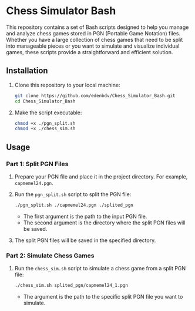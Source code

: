 # Chess Simulator Bash

This repository contains a set of Bash scripts designed to help you manage and analyze chess games stored in PGN (Portable Game Notation) files. Whether you have a large collection of chess games that need to be split into manageable pieces or you want to simulate and visualize individual games, these scripts provide a straightforward and efficient solution.

## Installation

1. Clone this repository to your local machine:

    ```bash
    git clone https://github.com/edenbdv/Chess_Simulator_Bash.git
    cd Chess_Simulator_Bash
    ```

2. Make the script executable:

    ```bash
    chmod +x ./pgn_split.sh
    chmod +x ./chess_sim.sh

    ```


## Usage

### Part 1: Split PGN Files


1. Prepare your PGN file and place it in the project directory. For example, `capmemel24.pgn`.

2. Run the `pgn_split.sh` script to split the PGN file:

    ```bash
    ./pgn_split.sh ./capmemel24.pgn ./splited_pgn
    ```

     - The first argument is the path to the input PGN file.
    - The second argument is the directory where the split PGN files will be saved.

3. The split PGN files will be saved in the specified directory.


### Part 2: Simulate Chess Games

1. Run the `chess_sim.sh` script to simulate a chess game from a split PGN file:

    ```bash
    ./chess_sim.sh splited_pgn/capmemel24_1.pgn
    ```

    - The argument is the path to the specific split PGN file you want to simulate.

